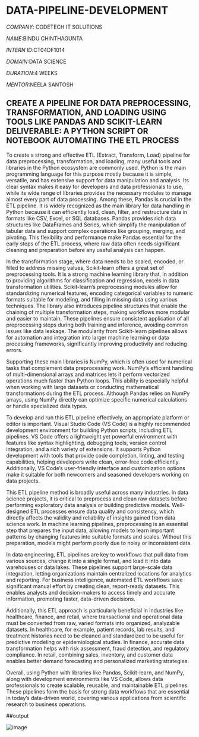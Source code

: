 # DATA-PIPELINE-DEVELOPMENT

*COMPANY*: CODETECH IT SOLUTIONS

*NAME*:BINDU CHINTHAGUNTA

*INTERN ID*:CT04DF1014

*DOMAIN*:DATA SCIENCE

*DURATION*:4 WEEKS

*MENTOR*:NEELA SANTOSH

## CREATE A PIPELINE FOR DATA PREPROCESSING, TRANSFORMATION, AND LOADING USING TOOLS LIKE PANDAS AND SCIKIT-LEARN DELIVERABLE: A PYTHON SCRIPT OR NOTEBOOK AUTOMATING THE ETL PROCESS ##
   To create a strong and effective ETL (Extract, Transform, Load) pipeline for data preprocessing, transformation, and loading, many useful tools and libraries in the Python ecosystem are commonly used. Python is the main programming language for this purpose mostly because it is simple, versatile, and has extensive support for data manipulation and analysis. Its clear syntax makes it easy for developers and data professionals to use, while its wide range of libraries provides the necessary modules to manage almost every part of data processing. Among these, Pandas is crucial in the ETL pipeline. It is widely recognized as the main library for data handling in Python because it can efficiently load, clean, filter, and restructure data in formats like CSV, Excel, or SQL databases. Pandas provides rich data structures like DataFrames and Series, which simplify the manipulation of tabular data and support complex operations like grouping, merging, and pivoting. This flexibility and performance make Pandas essential for the early steps of the ETL process, where raw data often needs significant cleaning and preparation before any useful analysis can happen.

In the transformation stage, where data needs to be scaled, encoded, or filled to address missing values, Scikit-learn offers a great set of preprocessing tools. It is a strong machine learning library that, in addition to providing algorithms for classification and regression, excels in data transformation utilities. Scikit-learn’s preprocessing modules allow for standardizing numerical features, encoding categorical variables to numeric formats suitable for modeling, and filling in missing data using various techniques. The library also introduces pipeline structures that enable the chaining of multiple transformation steps, making workflows more modular and easier to maintain. These pipelines ensure consistent application of all preprocessing steps during both training and inference, avoiding common issues like data leakage. The modularity from Scikit-learn pipelines allows for automation and integration into larger machine learning or data processing frameworks, significantly improving productivity and reducing errors.

Supporting these main libraries is NumPy, which is often used for numerical tasks that complement data preprocessing work. NumPy’s efficient handling of multi-dimensional arrays and matrices lets it perform vectorized operations much faster than Python loops. This ability is especially helpful when working with large datasets or conducting mathematical transformations during the ETL process. Although Pandas relies on NumPy arrays, using NumPy directly can optimize specific numerical calculations or handle specialized data types.

To develop and run this ETL pipeline effectively, an appropriate platform or editor is important. Visual Studio Code (VS Code) is a highly recommended development environment for building Python scripts, including ETL pipelines. VS Code offers a lightweight yet powerful environment with features like syntax highlighting, debugging tools, version control integration, and a rich variety of extensions. It supports Python development with tools that provide code completion, linting, and testing capabilities, helping developers write clean, error-free code efficiently. Additionally, VS Code’s user-friendly interface and customization options make it suitable for both newcomers and seasoned developers working on data projects.

This ETL pipeline method is broadly useful across many industries. In data science projects, it is critical to preprocess and clean raw datasets before performing exploratory data analysis or building predictive models. Well-designed ETL processes ensure data quality and consistency, which directly affects the validity and reliability of insights gained from data science work. In machine learning pipelines, preprocessing is an essential step that prepares the input data, allowing models to learn important patterns by changing features into suitable formats and scales. Without this preparation, models might perform poorly due to noisy or inconsistent data.

In data engineering, ETL pipelines are key to workflows that pull data from various sources, change it into a single format, and load it into data warehouses or data lakes. These pipelines support large-scale data integration, letting organizations maintain centralized locations for analytics and reporting. For business intelligence, automated ETL workflows save significant manual effort by creating clean, report-ready datasets. This enables analysts and decision-makers to access timely and accurate information, promoting faster, data-driven decisions.

Additionally, this ETL approach is particularly beneficial in industries like healthcare, finance, and retail, where transactional and operational data must be converted from raw, varied formats into organized, analyzable datasets. In healthcare, for example, patient records, lab results, and treatment histories need to be cleaned and standardized to be useful for predictive modeling or epidemiological studies. In finance, accurate data transformation helps with risk assessment, fraud detection, and regulatory compliance. In retail, combining sales, inventory, and customer data enables better demand forecasting and personalized marketing strategies.

Overall, using Python with libraries like Pandas, Scikit-learn, and NumPy, along with development environments like VS Code, allows data professionals to create scalable, reusable, and maintainable ETL pipelines. These pipelines form the basis for strong data workflows that are essential in today’s data-driven world, covering various applications from scientific research to business operations.

##output

![image](https://github.com/user-attachments/assets/eb625950-0708-4fb9-978e-d4f7a66cba67)

